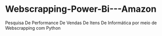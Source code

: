 # Webscrapping-Power-Bi---Amazon
Pesquisa De Performance De Vendas De Itens De Informática por meio de Webscrapping com Python
